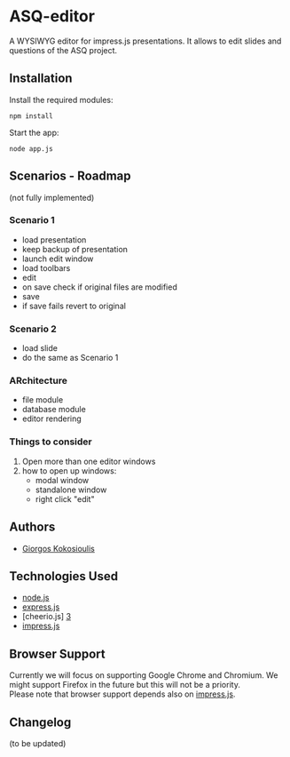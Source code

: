 ASQ-editor
==========

A WYSIWYG editor for impress.js presentations. It allows to edit slides and questions of the ASQ project.

Installation
------------

Install the required modules:

`npm install`

Start the app:

`node app.js`

Scenarios - Roadmap
-------------------

(not fully implemented)

### Scenario 1

- load  presentation 
- keep backup of presentation
- launch edit window
- load toolbars
- edit
- on save check if original files are modified
- save
- if save fails revert to original

### Scenario 2

- load  slide 
- do the same as Scenario 1

### ARchitecture

* file module
* database module
* editor rendering


### Things to consider
1. Open more than one editor windows
2. how to open up windows:
	- modal window
  	- standalone window
  	- right click "edit"

Authors
-------

* [Giorgos Kokosioulis](http://www.people.usi.ch/kokosg/Web/personal_site/)

Technologies Used
-----------------
- [node.js][1]
- [express.js][2]
- [cheerio.js] [3]
- [impress.js][4]

Browser Support
---------------

Currently we will focus on supporting Google Chrome and Chromium.
We might support Firefox in the future but this will not be a priority.  
Please note that browser support depends also on [impress.js][4].

Changelog
---------

(to be updated)

[1]: http://nodejs.org/                     "node.js"
[2]: http://expressjs.com/                  "express.js"
[3]: https://github.com/MatthewMueller/cheerio "cheerio.js"
[4]: https://github.com/bartaz/impress.js/  "impress.js"
